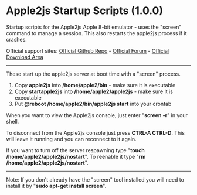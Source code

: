 # Apple2js Startup Scripts (1.0.0)
Startup scripts for the Apple2js Apple 8-bit emulator - uses the "screen" command to manage a session. This also restarts the apple2js process if it crashes.

Official support sites: [Official Github Repo](https://github.com/fstltna/Apple2js-Startup) - [Official Forum](https://appleii.retro-os.live/index.php/forum/our-apple-e-web-emulator-tools)  - [Official Download Area](https://appleii.retro-os.live/index.php/downloads/category/23-our-server-tools)

---
These start up the apple2js server at boot time with a "screen" process.

1. Copy **apple2js** into **/home/apple2/bin** - make sure it is executable
2. Copy **startapple2js** into **/home/apple2/apple2js** - make sure it is executable
4. Put **@reboot /home/apple2/bin/apple2js start** into your crontab

When you want to view the Apple2js console, just enter "**screen -r**" in your shell.

To disconnect from the Apple2js console just press **CTRL-A CTRL-D**. This will leave it running and you can reconnect to it again.

If you want to turn off the server respawning type "**touch /home/apple2/apple2js/nostart**". To reenable it type "**rm /home/apple2/apple2js/nostart**".

---
Note: If you don't already have the "screen" tool installed you will need to install it by "**sudo apt-get install screen**".
